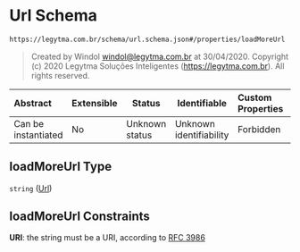 # Url Schema

```txt
https://legytma.com.br/schema/url.schema.json#/properties/loadMoreUrl
```




> Created by Windol [windol@legytma.com.br](mailto:windol@legytma.com.br) at 30/04/2020.
> Copyright (c) 2020 Legytma Soluções Inteligentes (<https://legytma.com.br>). All rights reserved.
>

| Abstract            | Extensible | Status         | Identifiable            | Custom Properties | Additional Properties | Access Restrictions | Defined In                                                                                      |
| :------------------ | ---------- | -------------- | ----------------------- | :---------------- | --------------------- | ------------------- | ----------------------------------------------------------------------------------------------- |
| Can be instantiated | No         | Unknown status | Unknown identifiability | Forbidden         | Allowed               | none                | [list_view_params.schema.json\*](../schema/list_view_params.schema.json) |

## loadMoreUrl Type

`string` ([Url](list_view_params-properties-url.md))

## loadMoreUrl Constraints

**URI**: the string must be a URI, according to [RFC 3986](https://tools.ietf.org/html/rfc4291)
